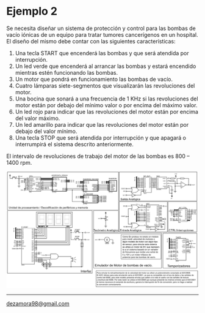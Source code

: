 # Ejemplo 2

Se necesita diseñar un sistema de protección y control para las bombas de vacío iónicas de un equipo para tratar tumores cancerígenos en un hospital. El diseño del mismo debe contar con las siguientes características:

1. Una tecla START que encenderá las bombas y que será atendida por interrupción.
2. Un led verde que encenderá al arrancar las bombas y estará encendido mientras estén funcionando las bombas.
3. Un motor que pondrá en funcionamiento las bombas de vacío.
4. Cuatro lámparas siete-segmentos que visualizarán las revoluciones del motor.
5. Una bocina que sonará a una frecuencia de 1 KHz si las revoluciones del motor están por debajo del mínimo valor o por encima del máximo valor.
6. Un led rojo para indicar que las revoluciones del motor están por encima del valor máximo.
7. Un led amarillo para indicar que las revoluciones del motor están por debajo del valor mínimo.
8. Una tecla STOP que será atendida por interrupción y que apagará o interrumpirá el sistema descrito anteriormente.

El intervalo de revoluciones de trabajo del motor de las bombas es 800 – 1400 rpm.

![ ](doc/image.png)

____

<dezamora98@gmail.com>
